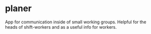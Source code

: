 # planer
App for communication inside of small working groups. Helpful for the heads of shift-workers and as a useful info for workers.
